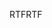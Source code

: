 <span data-ttu-id="2d0a2-101">RTF</span><span class="sxs-lookup"><span data-stu-id="2d0a2-101">RTF</span></span>